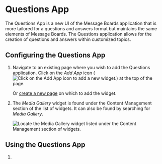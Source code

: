 # Questions App

The Questions App is a new UI of the Message Boards application that is more tailored for a questions and answers format but maintains the same elements of Message Boards. The Questions application allows for the creation of questions and answers within customized topics.

## Configuring the Questions App

1. Navigate to an existing page where you wish to add the Questions application. Click on the *Add App* icon (![Click on the Add App icon to add a new widget.](../../../../images/icon-add-app.png)) at the top of the page.

    Or [create a new page](../../../../site-building/creating-pages/adding-paged.md) on which to add the widget.

2. The *Media Gallery* widget is found under the Content Management section of the list of widgets. It can also be found by searching for *Media Gallery*.

    ![Locate the Media Gallery widget listed under the Content Management section of widgets.](images/01.png)

## Using the Questions App

1.

